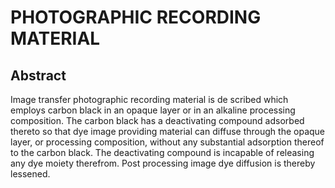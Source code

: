 # PHOTOGRAPHIC RECORDING MATERIAL

## Abstract
Image transfer photographic recording material is de scribed which employs carbon black in an opaque layer or in an alkaline processing composition. The carbon black has a deactivating compound adsorbed thereto so that dye image providing material can diffuse through the opaque layer, or processing composition, without any substantial adsorption thereof to the carbon black. The deactivating compound is incapable of releasing any dye moiety therefrom. Post processing image dye diffusion is thereby lessened.